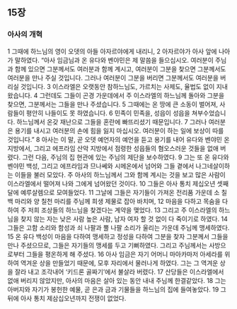 ## 15장
### 아사의 개혁
1 그때에 하느님의 영이 오뎃의 아들 아자르야에게 내리니,
2 아자르야가 아사 앞에 나아가 말하였다. “아사 임금님과 온 유다와 벤야민은 제 말씀을 들으십시오. 여러분이 주님과 함께 있으면 그분께서도 여러분과 함께 계시고, 여러분이 그분을 찾으면 그분께서도 여러분을 만나 주실 것입니다. 그러나 여러분이 그분을 버리면 그분께서도 여러분을 버리실 것입니다.
3 이스라엘은 오랫동안 참하느님도, 가르치는 사제도, 율법도 없이 지내 왔습니다.
4 그런데도 그들이 곤경 가운데에서 주 이스라엘의 하느님께 돌아와 그분을 찾으면, 그분께서는 그들을 만나 주셨습니다.
5 그때에는 온 땅에 큰 소동이 벌어져, 사람들이 평안히 나들이도 못 하였습니다.
6 민족이 민족을, 성읍이 성읍을 쳐부수었습니다. 하느님께서 온갖 재난으로 그들을 혼란에 빠뜨리셨기 때문입니다.
7 그러나 여러분은 용기를 내시고 여러분의 손에 힘을 잃지 마십시오. 여러분이 하는 일에 보상이 따를 것입니다.”
8 아사는 이 말, 곧 오뎃 예언자의 예언을 듣고 용기를 내어 유다와 벤야민 온 지방에서, 그리고 에프라임 산악 지방에서 점령한 성읍들의 혐오스러운 것들을 없애 버렸다. 그런 다음, 주님의 집 현관에 있는 주님의 제단을 보수하였다.
9 그는 또 온 유다와 벤야민 백성, 그리고 에프라임과 므나쎄와 시메온에서 넘어와 그들 곁에서 나그네살이하는 이들을 불러 모았다. 주 아사의 하느님께서 그와 함께 계시는 것을 보고 많은 사람이 이스라엘에서 떨어져 나와 그에게 넘어왔던 것이다.
10 그들은 아사 통치 제십오년 셋째 달에 예루살렘으로 모여들었다.
11 그날에 그들은 자기들이 가져온 전리품 가운데 소 칠백 마리와 양 칠천 마리를 주님께 희생 제물로 잡아 바치며,
12 마음을 다하고 목숨을 다하여 주 저희 조상들의 하느님을 찾겠다는 계약을 맺었다.
13 그리고 주 이스라엘의 하느님을 찾지 않는 자는 낮은 사람 높은 사람, 남자 여자 할 것 없이 다 죽이기로 하였다.
14 그들은 고함 소리와 함성과 쇠 나팔과 뿔 나팔 소리가 울리는 가운데 주님께 맹세하였다.
15 온 유다 백성이 마음을 다하여 맹세하고 정성을 다하여 그분을 찾자 그분께서 그들을 만나 주셨으므로, 그들은 자기들의 맹세를 두고 기뻐하였다. 그리고 주님께서는 사방으로부터 그들을 평온하게 해 주셨다.
16 아사 임금은 자기 어머니 마아카마저 아세라를 위하여 역겨운 상을 만들었기 때문에, 모후 자리에서 물러나게 하였다. 그는 그 역겨운 상을 잘라 내고 조각내어 ‘키드론 골짜기’에서 불살라 버렸다.
17 산당들은 이스라엘에서 없애 버리지 않았지만, 아사의 마음은 살아 있는 동안 내내 주님께 한결같았다.
18 그는 아버지와 자기가 봉헌한 예물, 곧 은과 금과 기물들을 하느님의 집에 들여놓았다.
19 그 뒤에 아사 통치 제삼십오년까지 전쟁이 없었다.
